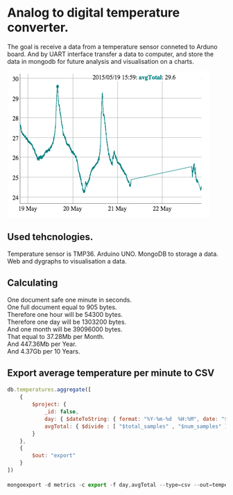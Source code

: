 # Analog to digital temperature converter.

The goal is receive a data from a temperature sensor conneted to Arduno board. And by UART interface transfer a data to computer, and store the data in mongodb for future analysis and visualisation on a charts.

![Graph Screenshot](https://raw.githubusercontent.com/manyahin/temperature_outside/master/graph/graph_vision.png)

## Used tehcnologies.

Temperature sensor is TMP36.
Arduino UNO.
MongoDB to storage a data.
Web and dygraphs to visualisation a data.

## Calculating

One document safe one minute in seconds.  
One full document equal to 905 bytes.  
Therefore one hour will be 54300 bytes.  
Therefore one day will be 1303200 bytes.  
And one month will be 39096000 bytes.  
That equal to 37.28Mb per Month.  
And 447.36Mb per Year.  
And 4.37Gb per 10 Years.   

## Export average temperature per minute to CSV

```javascript
db.temperatures.aggregate([
	{ 
		$project: {
			_id: false,
			day: { $dateToString: { format: "%Y-%m-%d  %H:%M", date: "$timestamp" } },
			avgTotal: { $divide : [ "$total_samples" , "$num_samples" ] } 
		} 
	},
	{
		$out: "export"
	}
])

mongoexport -d metrics -c export -f day,avgTotal --type=csv --out=temperatres.csv
```

